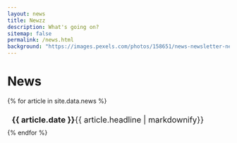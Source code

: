 ```yaml
---
layout: news
title: Newzz
description: What's going on?
sitemap: false
permalink: /news.html
background: "https://images.pexels.com/photos/158651/news-newsletter-newspaper-information-158651.jpeg?auto=compress&cs=tinysrgb&w=1260&h=750&dpr=1"
---
```

# News

<style>
    .new {
        font-family: -apple-system, BlinkMacSystemFont, "Segoe UI", Roboto, "Helvetica Neue", Arial, sans-serif, "Apple Color Emoji", "Segoe UI Emoji", "Segoe UI Symbol";
        font-size: 18px;
        padding: 10px;
    }
</style>
{% for article in site.data.news %}
<div class = "new" ><b>{{ article.date }}</b>{{ article.headline | markdownify}}</div>
{% endfor %}
